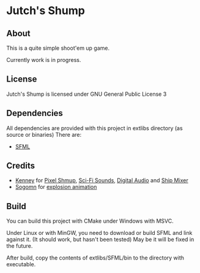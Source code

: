 # Jutch's Shump
 
## About
This is a quite simple shoot'em up game.

Currently work is in progress.

## License
Jutch's Shump is licensed under GNU General Public License 3

## Dependencies
All dependencies are provided with this project in extlibs directory (as source or binaries)
There are:
- [SFML](https://www.sfml-dev.org)

## Credits
- [Kenney](https://www.kenney.nl) for [Pixel Shmup](https://kenney.nl/assets/pixel-shmup),
                                      [Sci-Fi Sounds](https://kenney.nl/assets/sci-fi-sounds),
                                      [Digital Audio](https://kenney.nl/assets/digital-audio)
                                  and [Ship Mixer](https://kenney.itch.io/ship-mixer)
- [Sogomn](https://opengameart.org/users/sogomn) for [explosion animation](https://opengameart.org/content/explosion-3)

## Build
You can build this project with CMake under Windows with MSVC.

Under Linux or with MinGW, you need to download or build SFML and link against it.
(It should work, but hasn't been tested)
May be it will be fixed in the future.

After build, copy the contents of extlibs/SFML/bin to the directory with executable.
